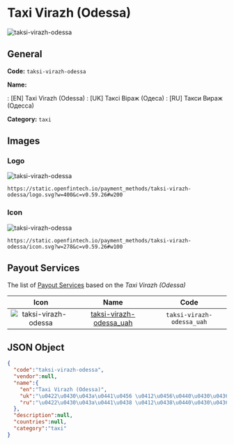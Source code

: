 
# Taxi Virazh (Odessa) 
![taksi-virazh-odessa](https://static.openfintech.io/payment_methods/taksi-virazh-odessa/logo.svg?w=400&c=v0.59.26#w200)  

## General 
**Code:** `taksi-virazh-odessa` 
 
**Name:** 
 
:	[EN] Taxi Virazh (Odessa) 
:	[UK] Таксі Віраж (Одеса) 
:	[RU] Такси Вираж (Одесса) 
 
**Category:** `taxi` 
 

## Images 

### Logo 
![taksi-virazh-odessa](https://static.openfintech.io/payment_methods/taksi-virazh-odessa/logo.svg?w=400&c=v0.59.26#w200)  

```
https://static.openfintech.io/payment_methods/taksi-virazh-odessa/logo.svg?w=400&c=v0.59.26#w200
```  

### Icon 
![taksi-virazh-odessa](https://static.openfintech.io/payment_methods/taksi-virazh-odessa/icon.svg?w=278&c=v0.59.26#w100)  

```
https://static.openfintech.io/payment_methods/taksi-virazh-odessa/icon.svg?w=278&c=v0.59.26#w100
```  

## Payout Services 
 
The list of [Payout Services](/payout-services/) based on the _Taxi Virazh (Odessa)_ 

|Icon|Name|Code| 
|:---:|:---:|:---:| 
|![taksi-virazh-odessa](https://static.openfintech.io/payout_methods/taksi-virazh-odessa/icon.svg?w=278&c=v0.59.26#w40) |[taksi-virazh-odessa_uah](/payout-services/taksi-virazh-odessa_uah/)|`taksi-virazh-odessa_uah`| 
 

## JSON Object 

```json
{
  "code":"taksi-virazh-odessa",
  "vendor":null,
  "name":{
    "en":"Taxi Virazh (Odessa)",
    "uk":"\u0422\u0430\u043a\u0441\u0456 \u0412\u0456\u0440\u0430\u0436 (\u041e\u0434\u0435\u0441\u0430)",
    "ru":"\u0422\u0430\u043a\u0441\u0438 \u0412\u0438\u0440\u0430\u0436 (\u041e\u0434\u0435\u0441\u0441\u0430)"
  },
  "description":null,
  "countries":null,
  "category":"taxi"
}
```  
